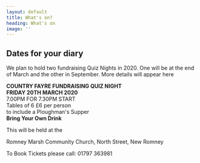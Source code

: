 ```yaml
---
layout: default
title: What's on?
heading: What's on
image: ''
---
```

## Dates for your diary

We plan to hold two fundraising Quiz Nights in 2020.  One will be at the end of March and the other in September.  More details will appear here

**COUNTRY FAYRE FUNDRAISING QUIZ NIGHT**\
**FRIDAY 20TH MARCH 2020**\
7.00PM FOR 7.30PM START\
Tables of 6      £6 per person\
to include a Ploughman's Supper\
**Bring Your Own Drink**

This will be held at the

Romney Marsh Community Church, North Street, New Romney

To Book Tickets please call:  01797 363981
